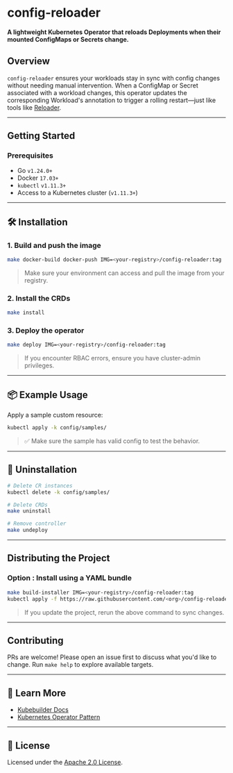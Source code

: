# config-reloader

**A lightweight Kubernetes Operator that reloads Deployments when their mounted ConfigMaps or Secrets change.**

## Overview

`config-reloader` ensures your workloads stay in sync with config changes without needing manual intervention. When a ConfigMap or Secret associated with a workload changes, this operator updates the corresponding Workload's annotation to trigger a rolling restart—just like tools like [Reloader](https://github.com/stakater/Reloader).

---

##  Getting Started

### Prerequisites

* Go `v1.24.0+`
* Docker `17.03+`
* `kubectl` `v1.11.3+`
* Access to a Kubernetes cluster (`v1.11.3+`)

---

## 🛠️ Installation

### 1. Build and push the image

```bash
make docker-build docker-push IMG=<your-registry>/config-reloader:tag
```

> Make sure your environment can access and pull the image from your registry.

### 2. Install the CRDs

```bash
make install
```

### 3. Deploy the operator

```bash
make deploy IMG=<your-registry>/config-reloader:tag
```

> If you encounter RBAC errors, ensure you have cluster-admin privileges.

---

## 📦 Example Usage

Apply a sample custom resource:

```bash
kubectl apply -k config/samples/
```

> ✅ Make sure the sample has valid config to test the behavior.

---

## 🧹 Uninstallation

```bash
# Delete CR instances
kubectl delete -k config/samples/

# Delete CRDs
make uninstall

# Remove controller
make undeploy
```

---

## Distributing the Project

### Option : Install using a YAML bundle

```bash
make build-installer IMG=<your-registry>/config-reloader:tag
kubectl apply -f https://raw.githubusercontent.com/<org>/config-reloader/<branch>/dist/install.yaml
```


> If you update the project, rerun the above command to sync changes.

---

## Contributing

PRs are welcome! Please open an issue first to discuss what you'd like to change.
Run `make help` to explore available targets.

---

## 📖 Learn More

* [Kubebuilder Docs](https://book.kubebuilder.io/)
* [Kubernetes Operator Pattern](https://kubernetes.io/docs/concepts/extend-kubernetes/operator/)

---

## 📜 License

Licensed under the [Apache 2.0 License](http://www.apache.org/licenses/LICENSE-2.0).
